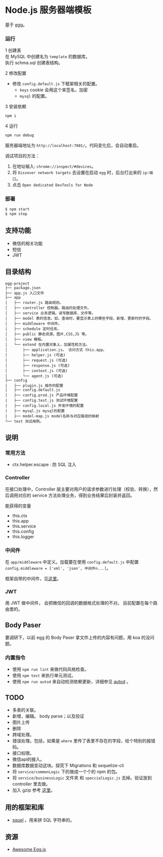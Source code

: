 # Node.js 服务器端模板
基于 [egg](https://eggjs.org)。

### 运行
1 创建表  
在 MySQL 中创建名为 `template` 的数据库。  
执行 schma.sql 创建表结构。

2 修改配置  

* 修改 `config.default.js` 下框架相关的配置。
  * `keys` cookie 会用这个来签名，加密
  * `mysql` 的配置。


3 安装依赖  
```bash
npm i
```

4 运行  
```bash
npm run debug
```

服务器端地址为 `http://localhost:7001/`。代码变化后，会自动重启。

调试项目的方法：  

1. 在地址输入: `chrome://inspect/#devices`。
1. 将 `Disvover network targets` 去设置在启动 `egg` 时，后台打出来的 `ip:端口`。
1. 点击 `Open dedicated DevTools for Node`

### 部署
```bash
$ npm start
$ npm stop
```

## 支持功能
* 微信的相关功能
* 短信
* JWT

## 目录结构
```
egg-project
├── package.json
├── app.js 入口文件
├── app
|   ├── router.js 路由规则。
│   ├── controller 控制器。路由的处理文件。
│   ├── service 业务逻辑。读写数据库，文件等。
│   ├── model 表的信息。如，查询时，要显示表上的哪些字段，新增，更新时的字段。
│   ├── middleware 中间件。
│   ├── schedule 定时任务。
│   ├── public 静态资源。图片,CSS,JS 等。
│   ├── view 模板。
│   └── extend 在内置对象上，加属性和方法。
│       ├── application.js。 访问方式 this.app。
│       ├── helper.js (可选)
│       ├── request.js (可选)
│       ├── response.js (可选)
│       ├── context.js (可选)
│       └── agent.js (可选)
├── config
|   ├── plugin.js 插件的配置
|   ├── config.default.js
│   ├── config.prod.js 产品环境配置
|   ├── config.test.js 测试环境配置
|   ├── config.local.js 开发环境的配置
|   ├── mysql.js mysql的配置
|   ├── model-map.js model名称与对应路径的映射
└── test 测试用例。
```
    
## 说明
### 常用方法
* ctx.helper.escape : 防 SQL 注入

### Controller
在接口处理中，Controller 层主要对用户的请求参数进行处理（校验、转换），然后调用对应的 service 方法处理业务，得到业务结果后封装并返回。

能获得的变量
* this.ctx
* this.app
* this.service
* this.config
* this.logger

### 中间件
在 `app/middleware` 中定义。加载要在使用 `config.default.js` 中配置 `config.middleware = ['xml', 'json', 中间件n...]`。

框架自带的中间件，见[这里](https://github.com/eggjs/egg/tree/master/app/middleware)。

### JWT
用 JWT 做中间件， 会把微信的回调的数据格式处理的不对。 目前配置在每个路由里的。

## Body Paser 
要调研下，以前 egg 的 Body Paser 拿文件上传的内容有问题，用 koa 的没问题。

### 内置指令
- 使用 `npm run lint` 来做代码风格检查。
- 使用 `npm test` 来执行单元测试。
- 使用 `npm run autod` 来自动检测依赖更新，详细参见 [autod](https://www.npmjs.com/package/autod) 。

## TODO
* 多表的关联。
* 新增，编辑。 body parse；以及验证
* 图片上传
* 删除
* 跨域处理。
* 错误处理。包括，如果是 `where` 里传了表里不存在的字段，给个特别的报错码。
* 接口权限。
* 微信api的接入。
* 数据库数据变动这块。探究下 Migrations 和 sequelize-cli
* 将 `service/commonLogic` 下的做成一个个的 npm 的包。
* 将 `service/businessLogic` 文件夹 和 `speccialLogic.js` 去掉。验证放到 controller 里去做。
* 加入 gzip 参考 [这里](https://eggjs.org/zh-cn/basics/middleware.html)。

## 用的框架和库
* [squel](https://github.com/hiddentao/squel) 。用来拼 SQL 字符串的。

## 资源
* [Awesome Egg.js](https://github.com/eggjs/awesome-egg)